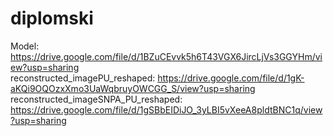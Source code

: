 # diplomski

Model: https://drive.google.com/file/d/1BZuCEvvk5h6T43VGX6JircLjVs3GGYHm/view?usp=sharing <br>
reconstructed_imagePU_reshaped: https://drive.google.com/file/d/1gK-aKQi9OQOzxXmo3UaWqbruyOWCGG_S/view?usp=sharing<br>
reconstructed_imageSNPA_PU_reshaped: https://drive.google.com/file/d/1gSBbEIDiJO_3yLBI5vXeeA8pldtBNC1q/view?usp=sharing
